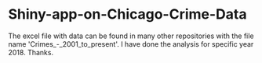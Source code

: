 # Shiny-app-on-Chicago-Crime-Data

The excel file with data can be found in many other repositories with the file name 'Crimes_-_2001_to_present'. I have done the analysis for specific year 2018. Thanks. 
